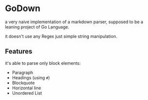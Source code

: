 # GoDown

a very naive implementation of a markdown parser, supposed to be a leaning project of Go Language.

it doesn't use any Regex just simple string manipulation.

## Features

it's able to parse only block elements:

- Paragraph
- Headings (using `#`)
- Blockquote
- Horizontal line
- Unordered List